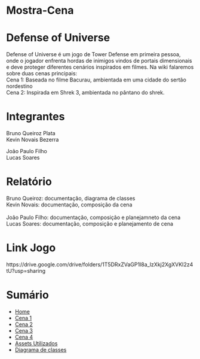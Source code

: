 # Mostra-Cena

<h1>Defense of Universe</h1>
<p>
 Defense of Universe é um jogo de Tower Defense em primeira pessoa, onde o jogador enfrenta hordas de inimigos vindos de portais dimensionais e deve proteger diferentes cenários inspirados em filmes. Na wiki falaremos sobre duas cenas principais: <br>
  Cena 1: Baseada no filme Bacurau, ambientada em uma cidade do sertão nordestino <br>
  Cena 2: Inspirada em Shrek 3, ambientada no pântano do shrek.
</p>

<h1>Integrantes</h1>
<p>
  Bruno Queiroz Plata <br>
  Kevin Novais Bezerra <br>
  
  João Paulo Filho <br>
  Lucas Soares <br>
</p>

<h1>Relatório</h1>
Bruno Queiroz: documentação, diagrama de classes
<br>
Kevin Novais: documentação, composição da cena
<br>
<br>
João Paulo Filho: documentação, composição e planejamneto da cena
<br>
Lucas Soares: documentação, composição e planejamento de cena

<h1>Link Jogo</h1>
https://drive.google.com/drive/folders/1T5DRxZVaGP1I8a_lzXkj2XgXVKI2z4tU?usp=sharing

<h1>Sumário</h1>

- [Home](https://github.com/Bruno616/Mostra-Cena/wiki)
- [Cena 1](https://github.com/Bruno616/Mostra-Cena/wiki/1.-Cena-1)
- [Cena 2](https://github.com/Bruno616/Mostra-Cena/wiki/2.-Cena-2)
- [Cena 3](https://github.com/Bruno616/Mostra-Cena/wiki/3.-Cena-3)
- [Cena 4](https://github.com/Bruno616/Mostra-Cena/wiki/4.-Cena-4)
- [Assets Utilizados](https://github.com/Bruno616/Mostra-Cena/wiki/5.-Assets-Utilizados)
- [Diagrama de classes](https://github.com/Bruno616/Mostra-Cena/wiki/6.-Diagrama-de-classes)
